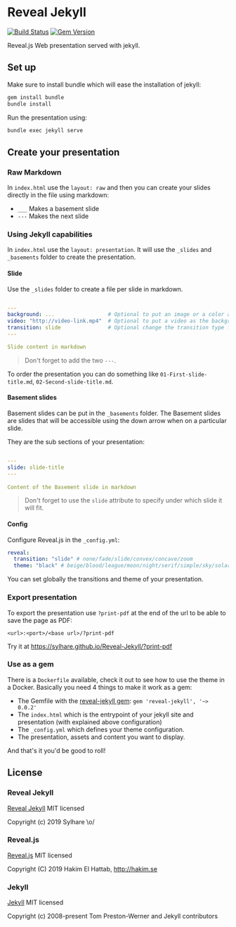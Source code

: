 # Reveal Jekyll

[![Build Status](https://travis-ci.org/sylhare/Reveal-Jekyll.svg?branch=master)](https://travis-ci.org/sylhare/Reveal-Jekyll)
[![Gem Version](https://badge.fury.io/rb/reveal-jekyll.svg)](https://badge.fury.io/rb/reveal-jekyll)

Reveal.js Web presentation served with jekyll.

## Set up

Make sure to install bundle which will ease the installation of jekyll:

```bash
gem install bundle
bundle install
```

Run the presentation using:

```bash
bundle exec jekyll serve
```

## Create your presentation

### Raw Markdown

In `index.html` use the `layout: raw` and then you can create your slides directly in the file using markdown:

 - `___` Makes a basement slide
 - `---` Makes the next slide

### Using Jekyll capabilities

In `index.html` use the `layout: presentation`. It will use the `_slides` and `_basements` folder to create the presentation.
 
#### Slide

Use the `_slides` folder to create a file per slide in markdown. 

```yaml

---
background: ...                 # Optional to put an image or a color as the background
video: "http://video-link.mp4"  # Optional to put a video as the background
transition: slide               # Optional change the transition type for this slide
---

Slide content in markdown
```

> Don't forget to add the two `---`.

To order the presentation you can do something like `01-First-slide-title.md`, `02-Second-slide-title.md`.

#### Basement slides

Basement slides can be put in the `_basements` folder.
The Basement slides are slides that will be accessible using the down arrow when on a particular slide.

They are the sub sections of your presentation:

```yaml

---
slide: slide-title
---
 
Content of the Basement slide in markdown

```

> Don't forget to use the `slide` attribute to specify under which slide it will fit.

#### Config

Configure Reveal.js in the `_config.yml`:

```yml
reveal:
  transition: "slide" # none/fade/slide/convex/concave/zoom
  theme: "black" # beige/blood/league/moon/night/serif/simple/sky/solarized/white
```

You can set globally the transitions and theme of your presentation.

### Export presentation

To export the presentation use `?print-pdf` at the end of the url to be able to save the page as PDF:

```
<url>:<port>/<base url>/?print-pdf
```

Try it at https://sylhare.github.io/Reveal-Jekyll/?print-pdf


### Use as a gem

There is a `Dockerfile` available, check it out to see how to use the theme in a Docker.
Basically you need 4 things to make it work as a gem:

- The Gemfile with the [reveal-jekyll gem](https://rubygems.org/gems/reveal-jekyll): `gem 'reveal-jekyll', '~> 0.0.2'`
- The `index.html` which is the entrypoint of your jekyll site and presentation (with explained above configuration)
- The `_config.yml` which defines your theme configuration.
- The presentation, assets and content you want to display.

And that's it you'd be good to roll!

## License

### Reveal Jekyll

[Reveal Jekyll](https://github.com/sylhare/Reveal-Jekyll/blob/master/LICENSE) MIT licensed

Copyright (c) 2019 Sylhare \o/

### Reveal.js

[Reveal.js](https://github.com/hakimel/reveal.js/) MIT licensed

Copyright (C) 2019 Hakim El Hattab, http://hakim.se

### Jekyll

[Jekyll](https://github.com/jekyll/jekyll) MIT licensed

Copyright (c) 2008-present Tom Preston-Werner and Jekyll contributors
